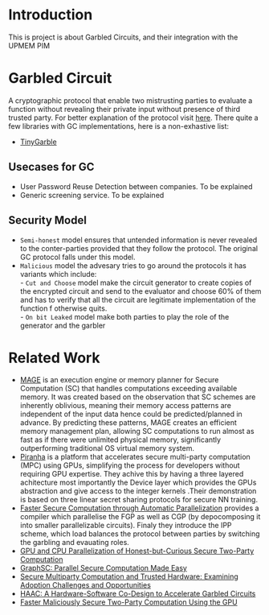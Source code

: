 # Introduction
This is project is about Garbled Circuits, and their integration with the UPMEM PIM

# Garbled Circuit
A cryptographic protocol that enable two mistrusting parties to evaluate a function without revealing their private input without presence of third trusted party. For better explanation of the protocol visit [here](https://en.wikipedia.org/wiki/Garbled_circuit). There quite a few libraries with GC implementations, here is a non-exhastive list:
- [TinyGarble](https://github.com/IntelLabs/TinyGarble2.0)

## Usecases for GC
- User Password Reuse Detection between companies. To be explained
- Generic screening service. To be explained

## Security Model
- `Semi-honest` model ensures that untended information is never revealed to the conter-parties provided that they follow the protocol. The original GC protocol falls under this model.
- `Malicious` model the advesary tries to go around the protocols it has variants which include:  
          - `Cut and Choose` model make the circuit generator to create copies of the encrypted circuit and send to the evaluator and choose 60% of them and has to verify that all the circuit are legitimate implementation of the function f otherwise quits.  
          - `On bit Leaked`  model make both parties to play the role of the generator and the garbler

# Related Work
- [MAGE](https://www.usenix.org/conference/osdi21/presentation/kumar) is an execution engine or memory planner for Secure Computation (SC) that handles computations exceeding available memory. It was created based on the observation that SC schemes are inherently oblivious, meaning their memory access patterns are independent of the input data hence could be predicted/planned in advance. By predicting these patterns, MAGE creates an efficient memory management plan, allowing SC computations to run almost as fast as if there were unlimited physical memory, significantly outperforming traditional OS virtual memory system.
- [Piranha](https://www.usenix.org/system/files/sec22-watson.pdf) is a platform that accelerates secure multi-party computation (MPC) using GPUs, simplifying the process for developers without requiring GPU expertise. They achive this by having a three layered achitecture most importantly the Device layer which provides the GPUs abstraction and give access to the integer kernels .Their demonstration is based on three linear secret sharing protocols for secure NN training.
- [Faster Secure Computation through Automatic Parallelization](https://www.usenix.org/system/files/conference/usenixsecurity15/sec15-paper-buescher.pdf) provides a compiler which parallelise the FGP as well as CGP (by depocomposing it into smaller parallelizable circuits). Finaly they introduce the IPP scheme, which load balances the protocol between parties by switching the garbling and evauating roles.
- [GPU and CPU Parallelization of Honest-but-Curious Secure Two-Party Computation](https://shelat.khoury.northeastern.edu/dl/hmsg13-gpuyao.pdf)
- [GraphSC: Parallel Secure Computation Made Easy](https://www.ieee-security.org/TC/SP2015/papers-archived/6949a377.pdf)
- [Secure Multiparty Computation and Trusted Hardware: Examining Adoption Challenges and Opportunities](https://onlinelibrary.wiley.com/doi/epdf/10.1155/2019/1368905)
- [HAAC: A Hardware-Software Co-Design to Accelerate Garbled Circuits](https://arxiv.org/pdf/2211.13324)
- [Faster Maliciously Secure Two-Party Computation Using the GPU](https://eprint.iacr.org/2014/270.pdf)
